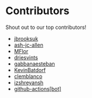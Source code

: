 # Contributors

Shout out to our top contributors!

- [jbrooksuk](https://api.github.com/users/jbrooksuk)
- [ash-jc-allen](https://api.github.com/users/ash-jc-allen)
- [MFlor](https://api.github.com/users/MFlor)
- [driesvints](https://api.github.com/users/driesvints)
- [gabbanaesteban](https://api.github.com/users/gabbanaesteban)
- [KevinBatdorf](https://api.github.com/users/KevinBatdorf)
- [clemblanco](https://api.github.com/users/clemblanco)
- [izshreyansh](https://api.github.com/users/izshreyansh)
- [github-actions[bot]](https://api.github.com/users/github-actions%5Bbot%5D)

